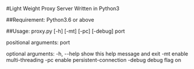 #Light Weight Proxy Server Written in Python3

##Requirement: Python3.6 or above
    
##Usage: proxy.py [-h] [-mt] [-pc] [-debug] port

positional arguments:
  port

optional arguments:
  -h, --help  show this help message and exit
  -mt         enable multi-threading
  -pc         enable persistent-connection
  -debug      debug flag on

